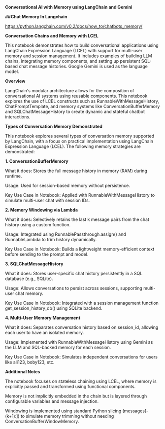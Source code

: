 
**Conversational AI with Memory using LangChain and Gemini**

**##Chat Memory In Langchain**

https://python.langchain.com/v0.2/docs/how_to/chatbots_memory/


**Conversation Chains and Memory with LCEL**

This notebook demonstrates how to build conversational applications using LangChain Expression Language (LCEL) with support for multi-user memory and session management. It includes examples of building LLM chains, integrating memory components, and setting up persistent SQL-based chat message histories. Google Gemini is used as the language model.

**Overview**

LangChain's modular architecture allows for the composition of conversational AI systems using reusable components. This notebook explores the use of LCEL constructs such as RunnableWithMessageHistory, ChatPromptTemplate, and memory systems like ConversationBufferMemory and SQLChatMessageHistory to create dynamic and stateful chatbot interactions.

**Types of Conversation Memory Demonstrated**

This notebook explores several types of conversation memory supported by LangChain, with a focus on practical implementation using LangChain Expression Language (LCEL). The following memory strategies are demonstrated:

**1. ConversationBufferMemory**

What it does: Stores the full message history in memory (RAM) during runtime.

Usage: Used for session-based memory without persistence.

Key Use Case in Notebook: Applied with RunnableWithMessageHistory to simulate multi-user chat with session IDs.

**2. Memory Windowing via Lambda**

What it does: Selectively retains the last k message pairs from the chat history using a custom function.

Usage: Integrated using RunnablePassthrough.assign() and RunnableLambda to trim history dynamically.

Key Use Case in Notebook: Builds a lightweight memory-efficient context before sending to the prompt and model.

**3. SQLChatMessageHistory**

What it does: Stores user-specific chat history persistently in a SQL database (e.g., SQLite).

Usage: Allows conversations to persist across sessions, supporting multi-user chat memory.

Key Use Case in Notebook: Integrated with a session management function get_session_history_db() using SQLite backend.

**4. Multi-User Memory Management**

What it does: Separates conversation history based on session_id, allowing each user to have an isolated memory.

Usage: Implemented with RunnableWithMessageHistory using Gemini as the LLM and SQL-backed memory for each session.

Key Use Case in Notebook: Simulates independent conversations for users like ali123, boby123, etc.

**Additional Notes**

The notebook focuses on stateless chaining using LCEL, where memory is explicitly passed and transformed using functional components.

Memory is not implicitly embedded in the chain but is layered through configurable variables and message injection.

Windowing is implemented using standard Python slicing (messages[-(k+1):]) to simulate memory trimming without needing ConversationBufferWindowMemory.

















